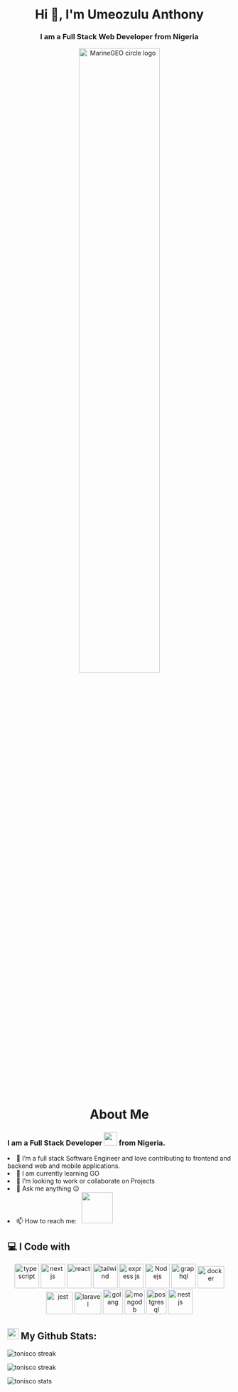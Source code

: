 <h1 align="center">Hi 👋, I'm Umeozulu Anthony</h1>
<h3 align="center">I am a Full Stack Web Developer from Nigeria</h3>
<div align="center">
    <img src="http://studiopixel.in/wp-content/uploads/2017/11/senior-front-end-developer-openings-1.gif" alt="MarineGEO circle logo" width="60%">
</div>

<h1 align="center">About Me</h1>
<h3>I am a Full Stack Developer <img src="https://media.giphy.com/media/WUlplcMpOCEmTGBtBW/giphy.gif" width="30"> from Nigeria.</h3>
<li>🔭 I’m a full stack Software Engineer and love contributing to frontend and backend web and mobile applications.</li>
<li>🌱 I am currently learning GO</li>
<li>👯 I’m looking to work or collaborate on Projects</li>
<li>💬 Ask me anything 😉 </li>
<li>📫 How to reach me: &nbsp; <a href="https://www.linkedin.com/in/anthony-umeozulu-532605ab/">
    <img src="https://img.shields.io/badge/-tonisco-blue?style=flat&logo=Linkedin&logoColor=white" width="70"></a>
</li>

<h2>💻 I Code with</h2>

<p align="center">
    <img src="https://www.vectorlogo.zone/logos/typescriptlang/typescriptlang-icon.svg" title="Typescript" alt="typescript" width="55" height="55"/>
    <img src="https://www.vectorlogo.zone/logos/reactjs/reactjs-icon.svg" alt="next js" title="React" width="55" height="55"/>
    <img src="https://cdn.worldvectorlogo.com/logos/next-js.svg" title="Next Js" alt="react" width="55" height="55"/>
    <img src="https://www.vectorlogo.zone/logos/tailwindcss/tailwindcss-icon.svg" alt="tailwind" title="tailwind" width="55" height="55"/>
    <img src="https://www.vectorlogo.zone/logos/expressjs/expressjs-icon.svg" alt="express js" title="Express Js" width="55" height="55"/>
    <img src="https://www.vectorlogo.zone/logos/nodejs/nodejs-icon.svg" alt="Nodejs" title="Node Js" width="55" height="55"/>
    <img src="https://www.vectorlogo.zone/logos/graphql/graphql-icon.svg" alt="graphql" title="GraphQL" width="55" height="55"/>
    <img src="https://www.vectorlogo.zone/logos/docker/docker-official.svg" alt="docker" title="Docker" width="60" height="50"/>
    <img src="https://www.vectorlogo.zone/logos/jestjsio/jestjsio-icon.svg" alt="jest" title="Jest" width="60" height="50"/>
    <img src="https://www.vectorlogo.zone/logos/laravel/laravel-icon.svg" alt="laravel" title="Laravel" width="60" height="50"/>
    <img src="https://www.vectorlogo.zone/logos/golang/golang-icon.svg" alt="golang" title="Golang" width="45" height="55"/>
    <img src="https://www.vectorlogo.zone/logos/mongodb/mongodb-icon.svg" alt="mongodb" title="MongoDB" width="45" height="55"/>
    <img src="https://www.vectorlogo.zone/logos/postgresql/postgresql-icon.svg" alt="postgresql" title="Postgres" width="45" height="55"/>
    <img src="https://www.vectorlogo.zone/logos/nestjs/nestjs-icon.svg" alt="nest js" title="Nest Js" width="55" height="55"/>
</p>

<h2><img src='https://media1.giphy.com/media/du3J3cXyzhj75IOgvA/giphy.gif?cid=ecf05e47x2g034i9pzwtzzsd3xgg2w9nr94t4tflbbgo3008&rid=giphy.gif' width='25' /> My Github Stats:</h2>

<p><img src="https://github-readme-stats.vercel.app/api/top-langs/?username=tonisco&show_icons=true&theme=vue-dark&layout=compact" alt="tonisco streak" /></p>

<p><img src="https://github-readme-streak-stats.herokuapp.com/?user=tonisco&theme=vue-dark&hide_border=false" alt="tonisco streak" /></p>

<p><img src="https://github-readme-stats.vercel.app/api?username=tonisco&show_icons=true&theme=vue-dark&include_all_commits=false&count_private=true" alt="tonisco stats" /></p>
